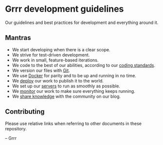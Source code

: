 # Grrr development guidelines
Our guidelines and best practices for development and everything around it.


## Mantras
- We start developing when there is a clear scope.
- We strive for test-driven development.
- We work in small, feature-based iterations.
- We code to the best of our abilities, according to our [coding standards](coding-standards/README.md).
- We version our files with [Git](git/README.md).
- We use [Docker](docker/README.md) for parity and to be up and running in no time.
- We [deploy](deployment/README.md) our work to publish it to the world.
- We set up our [servers](server/README.md) to run as smoothly as possible.
- We [monitor](monitoring/README.md) our work to make sure everything keeps running.
- We [share knowledge](https://grrr.tech) with the community on our blog.

## Contributing
Please use relative links when referring to other documents in these repository.



– Grrr
